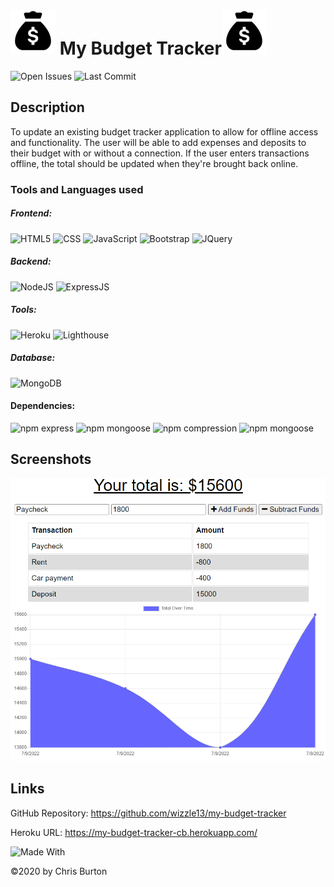 
 # <img src = "  ./public/icons/icon-72x72.png"> My Budget Tracker<img src = "  ./public/icons/icon-72x72.png">

  ![Open Issues](https://img.shields.io/github/issues-raw/wizzle13/my-budget-tracker?style=plastic)
  ![Last Commit](https://img.shields.io/github/last-commit/wizzle13/my-budget-tracker?style=plastic)
  
  ## Description
  To update an existing budget tracker application to allow for offline access and functionality. The user will be able to add expenses and deposits to their budget with or without a connection. If the user enters transactions offline, the total should be updated when they're brought back online. 

  ### Tools and Languages used
  ##### Frontend:
![HTML5](https://img.shields.io/badge/HTML5-E34F26?style=plastic&logo=html5&logoColor=white)
![CSS](https://img.shields.io/badge/CSS3-1572B6?style=plastic&logo=css3&logoColor=white)
![JavaScript](https://img.shields.io/badge/-JavaScript-F7DF1E?style=plastic&logo=Javascript&logoColor=white)
![Bootstrap](https://img.shields.io/badge/Bootstrap-563D7C?plastic&logo=bootstrap&logoColor=white)
![JQuery](https://img.shields.io/badge/jQuery-0769AD?plastic&logo=jquery&logoColor=white)

##### Backend:
![NodeJS](https://img.shields.io/badge/Node.js-43853D?style=plastic&logo=node.js&logoColor=white)
![ExpressJS](https://img.shields.io/badge/Express.js-404D59?style=plastic)

##### Tools:
![Heroku](https://img.shields.io/badge/Heroku-430098?style=plastic&logo=heroku&logoColor=white)
![Lighthouse](https://img.shields.io/badge/Lighthouse-F44B21?style=plastic&logo=lighthouse&logoColor=white)
  
##### Database:  
![MongoDB](https://img.shields.io/badge/MongoDB-4EA94B?style=plastic&logo=mongodb&logoColor=white) 

#### Dependencies:
![npm express](https://img.shields.io/npm/v/express?label=express&style=plastic)
![npm mongoose](https://img.shields.io/npm/v/mongoose?label=mongoose&style=plastic)
![npm compression](https://img.shields.io/npm/v/compression?label=compression&style=plastic)
![npm mongoose](https://img.shields.io/npm/v/morgan?label=morgan&style=plastic)

  ## Screenshots
  <img src = "./public/screenshot/screenshot.png">

  
  ## Links
  GitHub Repository: https://github.com/wizzle13/my-budget-tracker

  Heroku URL: https://my-budget-tracker-cb.herokuapp.com/


![Made With](https://img.shields.io/badge/Made%20with-Ultimate%20README%20Generator-blue?style=plastic)

  &copy;2020 by Chris Burton
